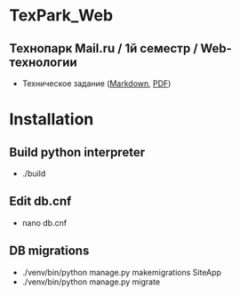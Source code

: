# TexPark_Web

## Технопарк Mail.ru / 1й семестр / Web-технологии
- Техническое задание ([Markdown](https://github.com/ziontab/tp-tasks/blob/master/files/markdown/technical_details.md),<!-- [HTML](files/html/technical_details.html),--> [PDF](https://github.com/ziontab/tp-tasks/blob/master/files/pdf/technical_details.pdf))

# Installation

## Build python interpreter
- ./build

## Edit db.cnf
- nano db.cnf

## DB migrations
- ./venv/bin/python manage.py makemigrations SiteApp
- ./venv/bin/python manage.py migrate

